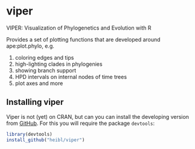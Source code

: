 # viper
VIPER: Visualization of Phylogenetics and Evolution with R

Provides a set of plotting functions that are developed around ape:plot.phylo, e.g. 
1. coloring edges and tips
1. high-lighting clades in phylogenies
1. showing branch support
1. HPD intervals on internal nodes of time trees
1. plot axes and more

## Installing viper

Viper is not (yet) on CRAN, but can you can install the developing version from
[GitHub](https://github.com/heibl/viper). For this you will require
the package `devtools`:

``` r
library(devtools)
install_github("heibl/viper")
```
